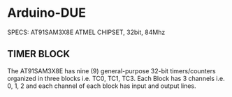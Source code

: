 # Arduino-DUE

SPECS: AT91SAM3X8E ATMEL CHIPSET, 32bit, 84Mhz

## TIMER BLOCK
The AT91SAM3X8E has nine (9) general-purpose 32-bit timers/counters organized in three blocks i.e. TC0, TC1, TC3.
Each Block has 3 channels i.e. 0, 1, 2 and each channel of each block has input and output lines.






